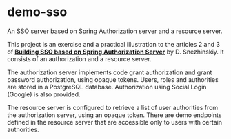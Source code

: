 # demo-sso
An SSO server based on Spring Authorization server and a resource server.

This project is an exercise and a practical illustration to the articles 2 and 3 of **[Building SSO based on Spring Authorization Server](https://medium.com/@d.snezhinskiy/building-sso-based-on-spring-authorization-server-part-2-of-3-fc0e5db83609)** by D. Snezhinskiy. It consists of an authorization and a resource server.

The authorization server implements code grant authorization and grant password authorization, using opaque tokens. Users, roles and authorities are stored in a PostgreSQL database. Authorization using Social Login (Google) is also provided.

The resource server is configured to retrieve a list of user authorities from the authorization server, using an opaque token. There are demo endpoints defined in the resource server that are accessible only to users with certain authorities.
